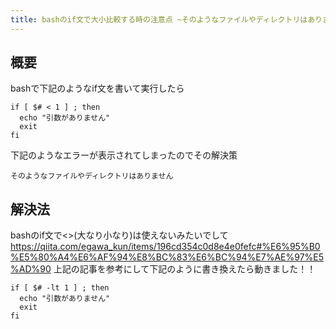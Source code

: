 ```yaml
---
title: bashのif文で大小比較する時の注意点 ~そのようなファイルやディレクトリはありません~
---
```


## 概要
bashで下記のようなif文を書いて実行したら
```
if [ $# < 1 ] ; then
  echo "引数がありません"
  exit
fi
```
下記のようなエラーが表示されてしまったのでその解決策
```
そのようなファイルやディレクトリはありません
```

## 解決法

bashのif文で<>(大なり小なり)は使えないみたいでして
https://qiita.com/egawa_kun/items/196cd354c0d8e4e0fefc#%E6%95%B0%E5%80%A4%E6%AF%94%E8%BC%83%E6%BC%94%E7%AE%97%E5%AD%90
上記の記事を参考にして下記のように書き換えたら動きました！！
```
if [ $# -lt 1 ] ; then
  echo "引数がありません"
  exit
fi
```
